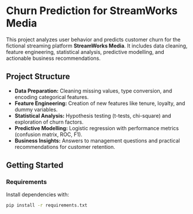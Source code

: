 # Churn Prediction for StreamWorks Media

This project analyzes user behavior and predicts customer churn for the fictional streaming platform **StreamWorks Media**. It includes data cleaning, feature engineering, statistical analysis, predictive modelling, and actionable business recommendations.

## Project Structure

- **Data Preparation:** Cleaning missing values, type conversion, and encoding categorical features.
- **Feature Engineering:** Creation of new features like tenure, loyalty, and dummy variables.
- **Statistical Analysis:** Hypothesis testing (t-tests, chi-square) and exploration of churn factors.
- **Predictive Modelling:** Logistic regression with performance metrics (confusion matrix, ROC, F1).
- **Business Insights:** Answers to management questions and practical recommendations for customer retention.

## Getting Started

### Requirements

Install dependencies with:

```bash
pip install -r requirements.txt
